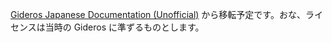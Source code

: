 [Gideros Japanese Documentation (Unofficial)](https://ja.osdn.net/users/megumi_engines/pf/giderosmobile/wiki/FrontPage) から移転予定です。おな、ライセンスは当時の Gideros に準ずるものとします。


